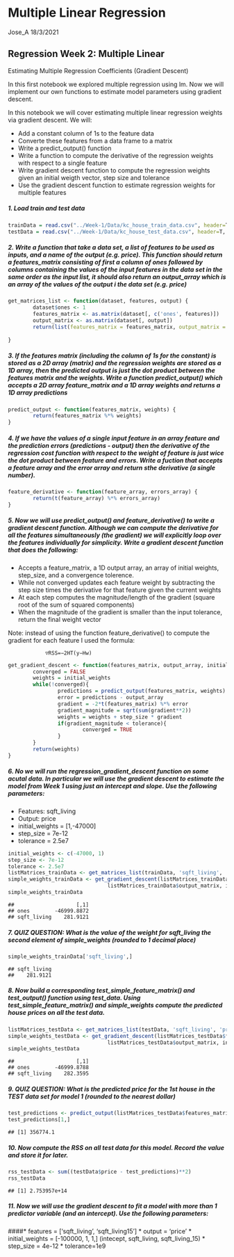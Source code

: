 Multiple Linear Regression
================
Jose\_A
18/3/2021

## Regression Week 2: Multiple Linear

Estimating Multiple Regression Coefficients (Gradient Descent)

In this first notebook we explored multiple regression using lm. Now we
will implement our own functions to estimate model parameters using
gradient descent.

In this notebook we will cover estimating multiple linear regression
weights via gradient descent. We will:

  - Add a constant column of 1s to the feature data
  - Converte these features from a data frame to a matrix
  - Write a predict\_output() function
  - Write a function to compute the derivative of the regression weights
    with respect to a single feature
  - Write gradient descent function to compute the regression weights
    given an initial weigth vector, step size and tolerance
  - Use the gradient descent function to estimate regression weights for
    multiple features

##### 1\. Load train and test data

``` r
trainData = read.csv("../Week-1/Data/kc_house_train_data.csv", header=T, sep=",")
testData = read.csv("../Week-1/Data/kc_house_test_data.csv", header=T, sep=",")
```

##### 2\. Write a function that take a data set, a list of features to be used as inputs, and a name of the output (e.g. price). This function should return a features\_matrix consisting of first a column of ones followed by columns containing the values of the input features in the data set in the same order as the input list, it should also return an output\_array which is an array of the values of the output i the data set (e.g. price)

``` r
get_matrices_list <- function(dataset, features, output) {
        dataset$ones <- 1
        features_matrix <- as.matrix(dataset[, c('ones', features)])
        output_matrix <- as.matrix(dataset[, output])
        return(list(features_matrix = features_matrix, output_matrix = output_matrix))
        
}
```

##### 3\. If the features matrix (including the column of 1s for the constant) is stored as a 2D array (matrix) and the regression weights are stored as a 1D array, then the predicted output is just the dot product between the features matrix and the weights. Write a function predict\_output() which accepts a 2D array feature\_matrix and a 1D array weights and returns a 1D array predictions

``` r
predict_output <- function(features_matrix, weights) {
        return(features_matrix %*% weights)
}
```

##### 4\. If we have the values of a single input feature in an array feature and the prediction errors (predictions - output) then the derivative of the regression cost function with respect to the weight of feature is just wice the dot product between feature and errors. Write a fuction that accepts a feature array and the error array and return sthe derivative (a single number).

``` r
feature_derivative <- function(feature_array, errors_array) {
        return(t(feature_array) %*% errors_array)
}
```

##### 5\. Now we will use predict\_output() and feature\_derivative() to write a gradient descent function. Although we can compute the derivative for all the features simultaneously (the gradient) we will explicitly loop over the features individually for simplicity. Write a gradient descent function that does the following:

  - Accepts a feature\_matrix, a 1D output array, an array of initial
    weights, step\_size, and a convergence tolerence.
  - While not converged updates each feature weight by subtracting the
    step size times the derivative for that feature given the current
    weights
  - At each step computes the magnitude/length of the gradient (square
    root of the sum of squared components)
  - When the magnitude of the gradient is smaller than the input
    tolerance, return the final weight vector

Note: instead of using the function feature\_derivative() to compute the
gradient for each feature I used the formula:

``` 
            ▽RSS=−2HT(y−Hw)
```

``` r
get_gradient_descent <- function(features_matrix, output_array, initial_weights, step_size, tolerance) {
        converged = FALSE 
        weights = initial_weights
        while(!converged){
                predictions = predict_output(features_matrix, weights)
                error = predictions - output_array
                gradient = -2*t(features_matrix) %*% error
                gradient_magnitude = sqrt(sum(gradient**2))
                weights = weights + step_size * gradient
                if(gradient_magnitude < tolerance){
                        converged = TRUE
                }
        }
        return(weights) 
}
```

##### 6\. No we will run the regression\_gradient\_descent function on some acutal data. In particular we will use the gradient descent to estimate the model from Week 1 using just an intercept and slope. Use the following parameters:

  - Features: sqft\_living
  - Output: price
  - initial\_weights = \[1,-47000\]
  - step\_size = 7e-12
  - tolerance = 2.5e7

<!-- end list -->

``` r
initial_weights <- c(-47000, 1)
step_size <- 7e-12
tolerance <- 2.5e7
listMatrices_trainData <- get_matrices_list(trainData, 'sqft_living', 'price')
simple_weights_trainData <- get_gradient_descent(listMatrices_trainData$features_matrix, 
                                listMatrices_trainData$output_matrix, initial_weights, step_size, tolerance)
simple_weights_trainData
```

    ##                    [,1]
    ## ones        -46999.8872
    ## sqft_living    281.9121

##### 7\. QUIZ QUESTION: What is the value of the weight for sqft\_living the second element of simple\_weights (rounded to 1 decimal place)

``` r
simple_weights_trainData['sqft_living',]
```

    ## sqft_living 
    ##    281.9121

##### 8\. Now build a corresponding test\_simple\_feature\_matrix() and test\_output() function using test\_data. Using test\_simple\_feature\_matrix() and simple\_weights compute the predicted house prices on all the test data.

``` r
listMatrices_testData <- get_matrices_list(testData, 'sqft_living', 'price')
simple_weights_testData <- get_gradient_descent(listMatrices_testData$features_matrix, 
                                listMatrices_testData$output_matrix, initial_weights, step_size, tolerance)
simple_weights_testData
```

    ##                    [,1]
    ## ones        -46999.8788
    ## sqft_living    282.3595

##### 9\. QUIZ QUESTION: What is the predicted price for the 1st house in the TEST data set for model 1 (rounded to the nearest dollar)

``` r
test_predictions <- predict_output(listMatrices_testData$features_matrix, simple_weights_testData)
test_predictions[1,]
```

    ## [1] 356774.1

##### 10\. Now compute the RSS on all test data for this model. Record the value and store it for later.

``` r
rss_testData <- sum((testData$price - test_predictions)**2)
rss_testData
```

    ## [1] 2.753957e+14

##### 11\. Now we will use the gradient descent to fit a model with more than 1 predictor variable (and an intercept). Use the following parameters:

\#\#\#\#\* features = \[‘sqft\_living’, ‘sqft\_living15’\] \* output =
‘price’ \* initial\_weights = \[-100000, 1, 1,\] (intecept,
sqft\_living, sqft\_living\_15) \* step\_size = 4e-12 \* tolerance=1e9
